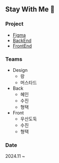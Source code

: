 ## Stay With Me 👋

### Project
- [Figma](https://www.figma.com/design/K0ujbscME6yrvn7vht1aM3/stay-with-me?m=auto&t=Idbfmm35kj4xTEeG-6)
- [BackEnd](https://github.com/Stay-With-Me-Dangsan/BE)
- [FrontEnd](https://github.com/Stay-With-Me-Dangsan/FE)

### Teams
  - Design
    - 랑
    - 머스타드
  - Back
    - 혜인
    - 수진
    - 형택
  - Front
    - 우산도둑
    - 수진
    - 형택

### Date
2024.11 ~ 

<!--

**Here are some ideas to get you started:**

🙋‍♀️ A short introduction - what is your organization all about?
🌈 Contribution guidelines - how can the community get involved?
👩‍💻 Useful resources - where can the community find your docs? Is there anything else the community should know?
🍿 Fun facts - what does your team eat for breakfast?
🧙 Remember, you can do mighty things with the power of [Markdown](https://docs.github.com/github/writing-on-github/getting-started-with-writing-and-formatting-on-github/basic-writing-and-formatting-syntax)
-->
